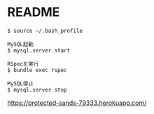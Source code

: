 # README

```
$ source ~/.bash_profile

MySQL起動
$ mysql.server start

RSpecを実行
$ bundle exec rspec

MySQL停止
$ mysql.server stop
```

https://protected-sands-79333.herokuapp.com/